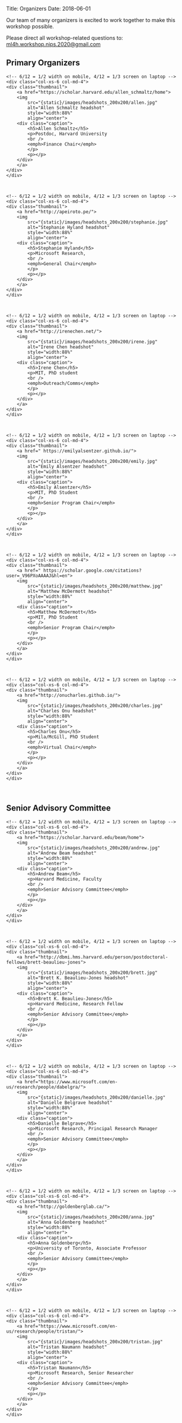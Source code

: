 Title: Organizers
Date: 2018-06-01


<!-- THIS PAGE SRC IS AUTO GENERATED. At terminal: $ make organizers -->

Our team of many organizers is excited to work together to make this workshop possible.

Please direct all workshop-related questions to: <a href="mailto:ml4h.workshop.nips.2020@gmail.com">ml4h.workshop.nips.2020@gmail.com</a>

<!-- Thanks also to the
<a href="program-committee.html">many members of our program committee</a>
for helping peer review all submissions. -->



<h2><a name='primary'>Primary Organizers</a></h2>


<div class="container">
<div class="row display-flex">

    <!-- 6/12 = 1/2 width on mobile, 4/12 = 1/3 screen on laptop -->
    <div class="col-xs-6 col-md-4"> 
    <div class="thumbnail">
        <a href="https://scholar.harvard.edu/allen_schmaltz/home">
        <img 
            src="{static}/images/headshots_200x200/allen.jpg"
            alt="Allen Schmaltz headshot"
            style="width:88%"
            align="center">
        <div class="caption">
            <h5>Allen Schmaltz</h5>
            <p>Postdoc, Harvard University
            <br />
            <emph>Finance Chair</emph>
            </p>
            <p></p>
        </div>
        </a>
    </div>
    </div>



    <!-- 6/12 = 1/2 width on mobile, 4/12 = 1/3 screen on laptop -->
    <div class="col-xs-6 col-md-4"> 
    <div class="thumbnail">
        <a href="http://apeiroto.pe/">
        <img 
            src="{static}/images/headshots_200x200/stephanie.jpg"
            alt="Stephanie Hyland headshot"
            style="width:88%"
            align="center">
        <div class="caption">
            <h5>Stephanie Hyland</h5>
            <p>Microsoft Research, 
            <br />
            <emph>General Chair</emph>
            </p>
            <p></p>
        </div>
        </a>
    </div>
    </div>



    <!-- 6/12 = 1/2 width on mobile, 4/12 = 1/3 screen on laptop -->
    <div class="col-xs-6 col-md-4"> 
    <div class="thumbnail">
        <a href="http://irenechen.net/">
        <img 
            src="{static}/images/headshots_200x200/irene.jpg"
            alt="Irene Chen headshot"
            style="width:88%"
            align="center">
        <div class="caption">
            <h5>Irene Chen</h5>
            <p>MIT, PhD student
            <br />
            <emph>Outreach/Comms</emph>
            </p>
            <p></p>
        </div>
        </a>
    </div>
    </div>



    <!-- 6/12 = 1/2 width on mobile, 4/12 = 1/3 screen on laptop -->
    <div class="col-xs-6 col-md-4"> 
    <div class="thumbnail">
        <a href=" https://emilyalsentzer.github.io/">
        <img 
            src="{static}/images/headshots_200x200/emily.jpg"
            alt="Emily Alsentzer headshot"
            style="width:88%"
            align="center">
        <div class="caption">
            <h5>Emily Alsentzer</h5>
            <p>MIT, PhD Student
            <br />
            <emph>Senior Program Chair</emph>
            </p>
            <p></p>
        </div>
        </a>
    </div>
    </div>



    <!-- 6/12 = 1/2 width on mobile, 4/12 = 1/3 screen on laptop -->
    <div class="col-xs-6 col-md-4"> 
    <div class="thumbnail">
        <a href=" https://scholar.google.com/citations?user=_V96PXoAAAAJ&hl=en">
        <img 
            src="{static}/images/headshots_200x200/matthew.jpg"
            alt="Matthew McDermott headshot"
            style="width:88%"
            align="center">
        <div class="caption">
            <h5>Matthew McDermott</h5>
            <p>MIT, PhD Student
            <br />
            <emph>Senior Program Chair</emph>
            </p>
            <p></p>
        </div>
        </a>
    </div>
    </div>



    <!-- 6/12 = 1/2 width on mobile, 4/12 = 1/3 screen on laptop -->
    <div class="col-xs-6 col-md-4"> 
    <div class="thumbnail">
        <a href="http://onucharles.github.io/">
        <img 
            src="{static}/images/headshots_200x200/charles.jpg"
            alt="Charles Onu headshot"
            style="width:88%"
            align="center">
        <div class="caption">
            <h5>Charles Onu</h5>
            <p>Mila/McGill, PhD Student
            <br />
            <emph>Virtual Chair</emph>
            </p>
            <p></p>
        </div>
        </a>
    </div>
    </div>

</div>
</div>
<br />



<div class="container">
<h2><a name='additional'>Senior Advisory Committee</a></h2>
<div class="row display-flex">

    <!-- 6/12 = 1/2 width on mobile, 4/12 = 1/3 screen on laptop -->
    <div class="col-xs-6 col-md-4"> 
    <div class="thumbnail">
        <a href="https://scholar.harvard.edu/beam/home">
        <img 
            src="{static}/images/headshots_200x200/andrew.jpg"
            alt="Andrew Beam headshot"
            style="width:88%"
            align="center">
        <div class="caption">
            <h5>Andrew Beam</h5>
            <p>Harvard Medicine, Faculty
            <br />
            <emph>Senior Advisory Committee</emph>
            </p>
            <p></p>
        </div>
        </a>
    </div>
    </div>



    <!-- 6/12 = 1/2 width on mobile, 4/12 = 1/3 screen on laptop -->
    <div class="col-xs-6 col-md-4"> 
    <div class="thumbnail">
        <a href="http://dbmi.hms.harvard.edu/person/postdoctoral-fellows/brett-beaulieu-jones">
        <img 
            src="{static}/images/headshots_200x200/brett.jpg"
            alt="Brett K. Beaulieu-Jones headshot"
            style="width:88%"
            align="center">
        <div class="caption">
            <h5>Brett K. Beaulieu-Jones</h5>
            <p>Harvard Medicine, Research Fellow
            <br />
            <emph>Senior Advisory Committee</emph>
            </p>
            <p></p>
        </div>
        </a>
    </div>
    </div>



    <!-- 6/12 = 1/2 width on mobile, 4/12 = 1/3 screen on laptop -->
    <div class="col-xs-6 col-md-4"> 
    <div class="thumbnail">
        <a href="https://www.microsoft.com/en-us/research/people/dabelgra/">
        <img 
            src="{static}/images/headshots_200x200/danielle.jpg"
            alt="Danielle Belgrave headshot"
            style="width:88%"
            align="center">
        <div class="caption">
            <h5>Danielle Belgrave</h5>
            <p>Microsoft Research, Principal Research Manager
            <br />
            <emph>Senior Advisory Committee</emph>
            </p>
            <p></p>
        </div>
        </a>
    </div>
    </div>



    <!-- 6/12 = 1/2 width on mobile, 4/12 = 1/3 screen on laptop -->
    <div class="col-xs-6 col-md-4"> 
    <div class="thumbnail">
        <a href="http://goldenberglab.ca/">
        <img 
            src="{static}/images/headshots_200x200/anna.jpg"
            alt="Anna Goldenberg headshot"
            style="width:88%"
            align="center">
        <div class="caption">
            <h5>Anna Goldenberg</h5>
            <p>University of Toronto, Associate Professor
            <br />
            <emph>Senior Advisory Committee</emph>
            </p>
            <p></p>
        </div>
        </a>
    </div>
    </div>



    <!-- 6/12 = 1/2 width on mobile, 4/12 = 1/3 screen on laptop -->
    <div class="col-xs-6 col-md-4"> 
    <div class="thumbnail">
        <a href="https://www.microsoft.com/en-us/research/people/tristan/">
        <img 
            src="{static}/images/headshots_200x200/tristan.jpg"
            alt="Tristan Naumann headshot"
            style="width:88%"
            align="center">
        <div class="caption">
            <h5>Tristan Naumann</h5>
            <p>Microsoft Research, Senior Researcher
            <br />
            <emph>Senior Advisory Committee</emph>
            </p>
            <p></p>
        </div>
        </a>
    </div>
    </div>

</div>
</div>
<br />
